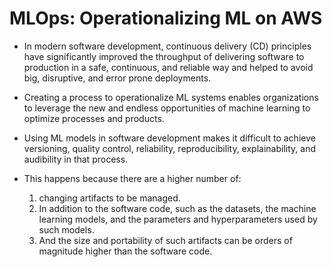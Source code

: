
# MLOps: Operationalizing ML on AWS 

- In modern software development, continuous delivery (CD) principles have significantly improved the throughput of delivering software to production in a safe, continuous, and reliable way and helped to avoid big, disruptive, and error prone deployments. 

- Creating a process to operationalize ML systems enables organizations to leverage the new and endless opportunities of machine learning to optimize processes and products. 
- Using ML models in software development makes it difficult to achieve versioning, quality control, reliability, reproducibility, explainability, and audibility in that process.
- This happens because there are a higher number of: 
  1. changing artifacts to be managed. 
  2. In addition to the software code, such as the datasets, the machine learning models, and the parameters and hyperparameters used by such models.
  3. And the size and portability of such artifacts can be orders of magnitude higher than the software code.
  
  
